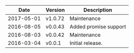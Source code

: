 | Date        | Version | Description |
| ----------- | ------- | ----------- |
| 2017-05-01  | v1.0.72 | Maintenance |
| 2016-08-05  | v0.0.43 | Added promise support |
| 2016-08-03  | v0.0.42 | Maintenance |
| 2016-03-04  | v0.0.1  | Initial release. |
